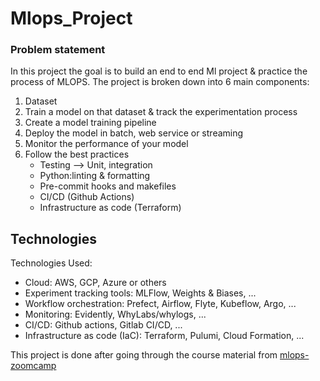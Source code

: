 # Mlops_Project


### Problem statement

In this project the goal is to build an end to end Ml project & practice the process of MLOPS. The project is broken down into 6 main components:


1. Dataset 
2. Train a model on that dataset & track the experimentation process
3. Create a model training pipeline
4. Deploy the model in batch, web service or streaming
5. Monitor the performance of your model
6. Follow the best practices
      * Testing --> Unit, integration
      * Python:linting & formatting
      * Pre-commit hooks and makefiles
      * CI/CD (Github Actions)
      * Infrastructure as code (Terraform) 

## Technologies 

Technologies Used:

* Cloud: AWS, GCP, Azure or others
* Experiment tracking tools: MLFlow, Weights & Biases, ... 
* Workflow orchestration: Prefect, Airflow, Flyte, Kubeflow, Argo, ...
* Monitoring: Evidently, WhyLabs/whylogs, ...
* CI/CD: Github actions, Gitlab CI/CD, ...
* Infrastructure as code (IaC): Terraform, Pulumi, Cloud Formation, ...







This project is done after going through the course material from [mlops-zoomcamp](https://github.com/MarwanH7/mlops-zoomcamp)
